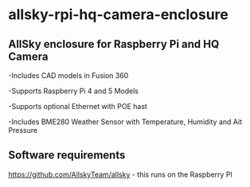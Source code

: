 # allsky-rpi-hq-camera-enclosure

## AllSky enclosure for Raspberry Pi and HQ Camera 
-Includes CAD models in Fusion 360<br>

-Supports Raspberry Pi 4 and 5 Models<br>

-Supports optional Ethernet with POE hast<br>

-Includes BME280 Weather Sensor with Temperature, Humidity and Ait Pressure<br>

## Software requirements
https://github.com/AllskyTeam/allsky - this runs on the Raspberry PI<br>
